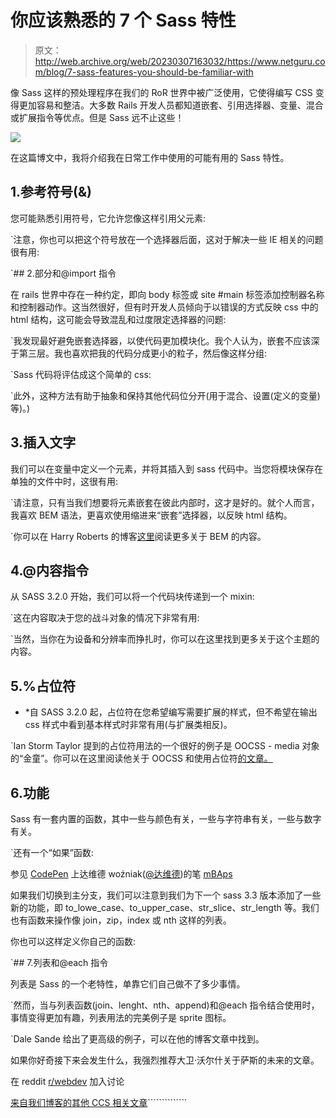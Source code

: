 # 你应该熟悉的 7 个 Sass 特性

> 原文：<http://web.archive.org/web/20230307163032/https://www.netguru.com/blog/7-sass-features-you-should-be-familiar-with>

 像 Sass 这样的预处理程序在我们的 RoR 世界中被广泛使用，它使得编写 CSS 变得更加容易和整洁。大多数 Rails 开发人员都知道嵌套、引用选择器、变量、混合或扩展指令等优点。但是 Sass 远不止这些！

![](img/b9c046de052d6337a7aebe4c7baa7373.png)

在这篇博文中，我将介绍我在日常工作中使用的可能有用的 Sass 特性。

## 1.参考符号(&)

您可能熟悉引用符号，它允许您像这样引用父元素:

 `注意，你也可以把这个符号放在一个选择器后面，这对于解决一些 IE 相关的问题很有用:

 `## 2.部分和@import 指令

在 rails 世界中存在一种约定，即向 body 标签或 site #main 标签添加控制器名称和控制器动作。这当然很好，但有时开发人员倾向于以错误的方式反映 css 中的 html 结构，这可能会导致混乱和过度限定选择器的问题:

 `我发现最好避免嵌套选择器，以使代码更加模块化。我个人认为，嵌套不应该深于第三层。我也喜欢把我的代码分成更小的粒子，然后像这样分组:

 `Sass 代码将评估成这个简单的 css:

 `此外，这种方法有助于抽象和保持其他代码位分开(用于混合、设置(定义的变量)等)。)

## 3.插入文字

我们可以在变量中定义一个元素，并将其插入到 sass 代码中。当您将模块保存在单独的文件中时，这很有用:

 `请注意，只有当我们想要将元素嵌套在彼此内部时，这才是好的。就个人而言，我喜欢 BEM 语法，更喜欢使用缩进来“嵌套”选择器，以反映 html 结构。

 `你可以在 Harry Roberts 的博客[这里](http://web.archive.org/web/20221004135648/http://csswizardry.com/2013/01/mindbemding-getting-your-head-round-bem-syntax/)阅读更多关于 BEM 的内容。

## 4.@内容指令

从 SASS 3.2.0 开始，我们可以将一个代码块传递到一个 mixin:

 `这在内容取决于您的战斗对象的情况下非常有用:

 `当然，当你在为设备和分辨率而挣扎时，你可以在这里找到更多关于这个主题的内容。

## 5.%占位符

* *自 SASS 3.2.0 起，占位符在您希望编写需要扩展的样式，但不希望在输出 css 样式中看到基本样式时非常有用(与扩展类相反)。

 `Ian Storm Taylor 提到的占位符用法的一个很好的例子是 OOCSS - media 对象的“金童”。你可以在这里阅读他关于 OOCSS 和使用占位符[的文章。](http://web.archive.org/web/20221004135648/http://ianstormtaylor.com/oocss-plus-sass-is-the-best-way-to-css/)

## 6.功能

Sass 有一套内置的函数，其中一些与颜色有关，一些与字符串有关，一些与数字有关。

 `还有一个“如果”函数:

参见 [CodePen](http://web.archive.org/web/20221004135648/http://codepen.io/) 上达维德 woźniak([@达维德](http://web.archive.org/web/20221004135648/http://codepen.io/dawidw))的笔 [mBAps](http://web.archive.org/web/20221004135648/http://codepen.io/dawidw/pen/mBAps)

如果我们切换到主分支，我们可以注意到我们为下一个 sass 3.3 版本添加了一些新的功能，即 to_lowe_case、to_upper_case、str_slice、str_length 等。我们也有函数来操作像 join，zip，index 或 nth 这样的列表。

你也可以这样定义你自己的函数:

 `## 7.列表和@each 指令

列表是 Sass 的一个老特性，单靠它们自己做不了多少事情。

 `然而，当与列表函数(join、lenght、nth、append)和@each 指令结合使用时，事情变得更加有趣，列表用法的完美例子是 sprite 图标。

 `Dale Sande 给出了更高级的例子，可以在他的博客文章中找到。

如果你好奇接下来会发生什么，我强烈推荐大卫·沃尔什关于萨斯的未来的文章。

在 reddit [r/webdev](http://web.archive.org/web/20221004135648/http://www.reddit.com/r/webdev/comments/1lkn46/7_sass_features_you_should_be_familiar_with/) 加入讨论

[来自我们博客的其他 CCS 相关文章](http://web.archive.org/web/20221004135648/https://www.netguru.com/blog/topic/software-development)``````````````